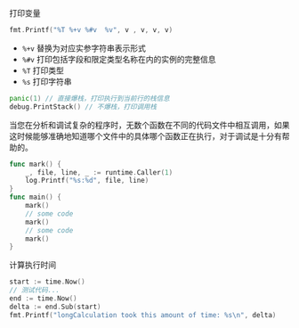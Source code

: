 打印变量

```go
fmt.Printf("%T %+v %#v  %v", v , v, v, v)
```

- `%+v` 替换为对应实参字符串表示形式
- `%#v` 打印包括字段和限定类型名称在内的实例的完整信息
- `%T` 打印类型
- `%s` 打印字符串

```go
panic(1) // 直接爆栈，打印执行到当前行的栈信息
debug.PrintStack() // 不爆栈，打印调用栈
```

当您在分析和调试复杂的程序时，无数个函数在不同的代码文件中相互调用，如果这时候能够准确地知道哪个文件中的具体哪个函数正在执行，对于调试是十分有帮助的。

```go
func mark() {
	_, file, line, _ := runtime.Caller(1)
	log.Printf("%s:%d", file, line)
}
func main() {
	mark()
	// some code
	mark()
	// some code
	mark()
}
```

计算执行时间

```go
start := time.Now()
// 测试代码...
end := time.Now()
delta := end.Sub(start)
fmt.Printf("longCalculation took this amount of time: %s\n", delta)
```



